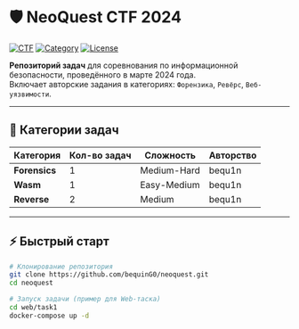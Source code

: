 # 🛡️ NeoQuest CTF 2024 

[![CTF](https://img.shields.io/badge/CTF-Capture%20The%20Flag-red)](https://ctftime.org/)
[![Category](https://img.shields.io/badge/Category-Forensics%20%7C%20Wasm%20%7C%20Reverse-blueviolet)](https://github.com/bequinG0/neoquest)
[![License](https://img.shields.io/badge/license-CC_BY--NC--SA_4.0-lightgrey)](LICENSE)

**Репозиторий задач** для соревнования по информационной безопасности, проведённого в марте 2024 года.  
Включает авторские задания в категориях: `Форензика`, `Ревёрс`, `Веб-уязвимости`.

---

## 🧩 Категории задач

| Категория       | Кол-во задач | Сложность       | Авторство       |
|-----------------|-------------|----------------|----------------|
| **Forensics**   | 1           | Medium-Hard    | bequ1n         |
| **Wasm**        | 1           | Easy-Medium    | bequ1n         |
| **Reverse**     | 2           | Medium         | bequ1n         |

---


## ⚡ Быстрый старт

```bash
# Клонирование репозитория
git clone https://github.com/bequinG0/neoquest.git
cd neoquest

# Запуск задачи (пример для Web-таска)
cd web/task1
docker-compose up -d
